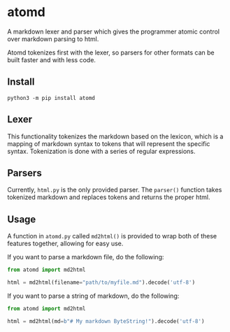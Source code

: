 # atomd

A markdown lexer and parser which gives the programmer atomic control over markdown parsing to html.

Atomd tokenizes first with the lexer, so parsers for other formats can be built faster and with less code.

## Install

```
python3 -m pip install atomd
```

## Lexer

This functionality tokenizes the markdown based on the lexicon, which is a mapping of markdown syntax to tokens that will represent the specific syntax. Tokenization is done with a series of regular expressions.

## Parsers

Currently, `html.py` is the only provided parser. The `parser()` function takes tokenized markdown and replaces tokens and returns the proper html.

## Usage

A function in `atomd.py` called `md2html()` is provided to wrap both of these features together, allowing for easy use.

If you want to parse a markdown file, do the following:

```python
from atomd import md2html

html = md2html(filename="path/to/myfile.md").decode('utf-8')
```

If you want to parse a string of markdown, do the following:

```python
from atomd import md2html

html = md2html(md=b"# My markdown ByteString!").decode('utf-8')
```

